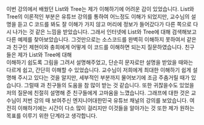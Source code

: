 이번 강의에서 배웠던 List와 Tree는 제가 이해하기에 어려운 감이 있었습니다. List와 Tree의 이론적인 부분은
유튜브 강의를 통하여 어느정도 이해가 되었지만, 교수님의 설명을 듣고 C 코드를 봐도 잘 이해가 가지 않고 머리에 정보가 들어갔다가 다른 쪽으로 
다시 나가는 것 같은 느낌을 받았습니다. 그래서 인터넷에 List와 Tree에 대해 검색해보고 다른 예제를 찾아보았습니다. 그것만으로는 소스코드를
완벽히 이해하지 못하여서 같은 과 친구인 제현이와 충희에게 어떻게 이 코드를 이해하면 되는지 질문하였습니다. 친구들은 제가  List와 Tree에 대해  
이해하기 쉽도록 그림을 그려서 설명해주었고, 단순히 문자로만 설명을 받았을 때와는 다르게 쉽고, 간단히 이해할 수 있었습니다. 
교수님이 저희에게 최대한 이해하기 쉽게 설명해 주시고 있다는 것을 알지만, 세부적인 부분까지 물어보기에 조금 주춤거릴 때가 있습니다. 
그럴때 과 친구들의 도움을 참 많이 받는 것 같습니다. 또한 귀찮을수도 있었을 저의 질문에 친절히 설명해 준 친구들에게 고마움을 느꼈습니다. 
그래프에 대한 것은 교수님이 저번 강의 때 보여주신 엔지니어대한민국 유튜브 채널의 강의를 보았습니다. 
여전히 이해하기에는 시간이 다소 많이 걸리지만 이것들을 알아가는 것 또한 제가 원하는 목표를 이루기 위한 단계라고 생각합니다. 
